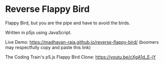 # Reverse Flappy Bird

Flappy Bird, but you are the pipe and have to avoid the birds.

Written in p5js using JavaScript.
 
Live Demo: https://madhavan-raja.github.io/reverse-flappy-bird/ (boomers may respectfully copy and paste this link)

The Coding Train's p5.js Flappy Bird Clone: https://youtu.be/cXgA1d_E-jY
